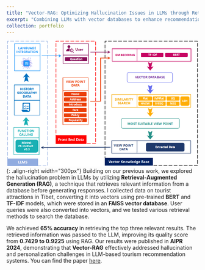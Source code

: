 ```yaml
---
title: "Vector-RAG: Optimizing Hallucination Issues in LLMs through Retrieval Augmented Generation"
excerpt: "Combining LLMs with vector databases to enhance recommendation systems and reduce hallucinations<br/><img src='/images/tibet_vectorRAG.jpg'>"
collection: portfolio
---
```

![WorkFlow](/images/tibet_vectorRAG.jpg){: .align-right width="300px"}
Building on our previous work, we explored the hallucination problem in LLMs by utilizing **Retrieval-Augmented Generation (RAG)**, a technique that retrieves relevant information from a database before generating responses. I collected data on tourist attractions in Tibet, converting it into vectors using pre-trained **BERT** and **TF-IDF** models, which were stored in an **FAISS vector database**. User queries were also converted into vectors, and we tested various retrieval methods to search the database.

We achieved **65% accuracy** in retrieving the top three relevant results. The retrieved information was passed to the LLM, improving its quality score from **0.7429 to 0.9225** using RAG. Our results were published in **AIPR 2024**, demonstrating that **Vector-RAG** effectively addressed hallucination and personalization challenges in LLM-based tourism recommendation systems. You can find the paper [here](https://arxiv.org/abs/2408.12003).
